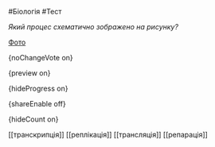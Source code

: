#Біологія #Тест

*Який процес схематично зображено на рисунку?*

[Фото](https://zno.osvita.ua//doc/images/znotest/23/2327/bio-prob-2012_7_2327.jpg)

{noChangeVote on}

{preview on}

{hideProgress on}

{shareEnable off}

{hideCount on}

[[транскрипція]]
[[реплікація]]
[[трансляція]]
[[репарація]]
